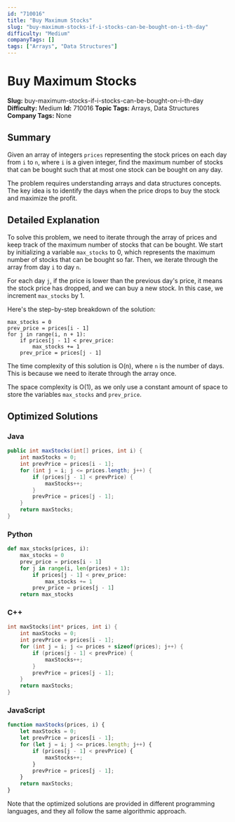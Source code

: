 ```yaml
---
id: "710016"
title: "Buy Maximum Stocks"
slug: "buy-maximum-stocks-if-i-stocks-can-be-bought-on-i-th-day"
difficulty: "Medium"
companyTags: []
tags: ["Arrays", "Data Structures"]
---
```


**Buy Maximum Stocks**
=====================

**Slug:** buy-maximum-stocks-if-i-stocks-can-be-bought-on-i-th-day
**Difficulty:** Medium
**Id:** 710016
**Topic Tags:** Arrays, Data Structures
**Company Tags:** None

## Summary
Given an array of integers `prices` representing the stock prices on each day from `i` to `n`, where `i` is a given integer, find the maximum number of stocks that can be bought such that at most one stock can be bought on any day.

The problem requires understanding arrays and data structures concepts. The key idea is to identify the days when the price drops to buy the stock and maximize the profit.

## Detailed Explanation
To solve this problem, we need to iterate through the array of prices and keep track of the maximum number of stocks that can be bought. We start by initializing a variable `max_stocks` to 0, which represents the maximum number of stocks that can be bought so far. Then, we iterate through the array from day `i` to day `n`.

For each day `j`, if the price is lower than the previous day's price, it means the stock price has dropped, and we can buy a new stock. In this case, we increment `max_stocks` by 1.

Here's the step-by-step breakdown of the solution:

```
max_stocks = 0
prev_price = prices[i - 1]
for j in range(i, n + 1):
    if prices[j - 1] < prev_price:
        max_stocks += 1
    prev_price = prices[j - 1]
```

The time complexity of this solution is O(n), where `n` is the number of days. This is because we need to iterate through the array once.

The space complexity is O(1), as we only use a constant amount of space to store the variables `max_stocks` and `prev_price`.

## Optimized Solutions

### Java
```java
public int maxStocks(int[] prices, int i) {
    int maxStocks = 0;
    int prevPrice = prices[i - 1];
    for (int j = i; j <= prices.length; j++) {
        if (prices[j - 1] < prevPrice) {
            maxStocks++;
        }
        prevPrice = prices[j - 1];
    }
    return maxStocks;
}
```

### Python
```python
def max_stocks(prices, i):
    max_stocks = 0
    prev_price = prices[i - 1]
    for j in range(i, len(prices) + 1):
        if prices[j - 1] < prev_price:
            max_stocks += 1
        prev_price = prices[j - 1]
    return max_stocks
```

### C++
```cpp
int maxStocks(int* prices, int i) {
    int maxStocks = 0;
    int prevPrice = prices[i - 1];
    for (int j = i; j <= prices + sizeof(prices); j++) {
        if (prices[j - 1] < prevPrice) {
            maxStocks++;
        }
        prevPrice = prices[j - 1];
    }
    return maxStocks;
}
```

### JavaScript
```javascript
function maxStocks(prices, i) {
    let maxStocks = 0;
    let prevPrice = prices[i - 1];
    for (let j = i; j <= prices.length; j++) {
        if (prices[j - 1] < prevPrice) {
            maxStocks++;
        }
        prevPrice = prices[j - 1];
    }
    return maxStocks;
}
```

Note that the optimized solutions are provided in different programming languages, and they all follow the same algorithmic approach.